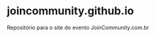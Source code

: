 joincommunity.github.io
=======================

Repositório para o site do evento JoinCommunity.com.br
